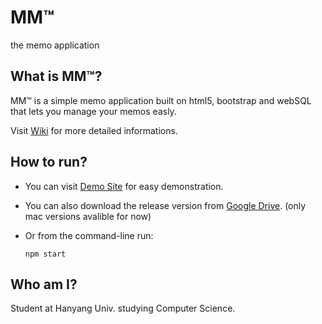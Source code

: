 MM™
====
the memo application

What is MM™?
------------
MM™ is a simple memo application built on html5, bootstrap and webSQL
that lets you manage your memos easly.

Visit [Wiki](https://github.com/k0626089/mm/wiki) for more detailed informations.

How to run?
----------
- You can visit [Demo Site](https://rawgit.com/k0626089/mm/master/index.html) for easy demonstration.
- You can also download the release version from [Google Drive](https://drive.google.com/file/d/0B-NZed9Y9C6Lc3dGa2xnNnJpYWM/view?usp=sharing). (only mac versions avalible for now)
- Or from the command-line run:

	  npm start
        

Who am I?
---------
Student at Hanyang Univ. studying Computer Science.
